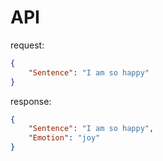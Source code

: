 # API

request:

```json
{
    "Sentence": "I am so happy"
}
```

response:

```json
{
    "Sentence": "I am so happy",
    "Emotion": "joy"
}
```